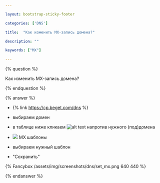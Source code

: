 ```yaml
---

layout: bootstrap-sticky-footer

categories: ['DNS']

title:  "Как изменить MX-запись домена?"

description: ""

keywords: ["MX"]

---
```


{% question %}

Как изменить MX-запись домена?

{% endquestion %}



{% answer %}

- {% link https://cp.beget.com/dns %}

- выбираем домен

- в таблице ниже кликаем ![alt text](https://cp.beget.com/i/icons/small/edit.png "dns edit") напротив нужного (под)домена

- ![](https://cp.beget.com/i/icons/small/mail.png) MX шаблоны

- выбираем нужный шаблон

- "Сохранить"



{% Fancybox /assets/img/screenshots/dns/set_mx.png 640 440 %}

{% endanswer %}

